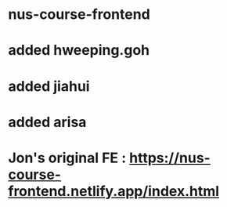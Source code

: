 # nus-course-frontend
# added hweeping.goh
# added jiahui
# added arisa

# Jon's original FE : https://nus-course-frontend.netlify.app/index.html
